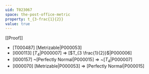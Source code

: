 ```yaml
---
uid: T023067
space: the-post-office-metric
property: t_{3-frac{1}{2}}
value: true
---
```

[[Proof]]

* [T000487] [Metrizable|P000053]
* [I000113] [$T_4$|P000007] => [$T_{3 \frac{1}{2}}$|P000006]
* [I000157] ~[Perfectly Normal|P000015] => ~[$T_4$|P000007]
* [I000070] [Metrizable|P000053] => [Perfectly Normal|P000015]


